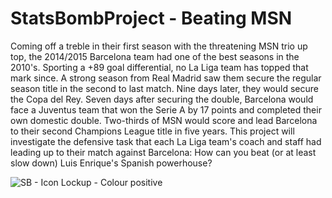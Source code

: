 # StatsBombProject - Beating MSN

Coming off a treble in their first season with the threatening MSN trio up top, the 2014/2015 Barcelona team had one of the best seasons in the 2010's. Sporting a +89 goal differential, no La Liga team has topped that mark since. A strong season from Real Madrid saw them secure the regular season title in the second to last match. Nine days later, they would secure the Copa del Rey. Seven days after securing the double, Barcelona would face a Juventus team that won the Serie A by 17 points and completed their own domestic double. Two-thirds of MSN would score and lead Barcelona to their second Champions League title in five years. This project will investigate the defensive task that each La Liga team's coach and staff had leading up to their match against Barcelona: How can you beat (or at least slow down) Luis Enrique's Spanish powerhouse?

![SB - Icon Lockup - Colour positive](https://github.com/seb-kirkpatrick/StatsBombProject/assets/144863860/3a524f17-d660-4f3c-a993-179a1b07fa48)
